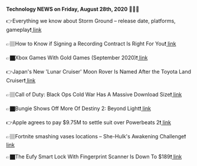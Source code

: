 <b>Technology NEWS on Friday, August 28th, 2020</b> 📡📡📡 

👉Everything we know about Storm Ground – release date, platforms, gameplay❗️<a href='https://techblock.club/?p=6871'> link</a>

👉🏽How to Know if Signing a Recording Contract Is Right For You❗️<a href='https://techblock.club/?p=6873'> link</a>

👉🏿Xbox Games With Gold Games (September 2020)❗️<a href='https://techblock.club/?p=6875'> link</a>

👉Japan's New 'Lunar Cruiser' Moon Rover Is Named After the Toyota Land Cruiser❗️<a href='https://techblock.club/?p=6877'> link</a>

👉🏽Call of Duty: Black Ops Cold War Has A Massive Download Size❗️<a href='https://techblock.club/?p=6879'> link</a>

👉🏿Bungie Shows Off More Of Destiny 2: Beyond Light❗️<a href='https://techblock.club/?p=6881'> link</a>

👉Apple agrees to pay $9.75M to settle suit over Powerbeats 2❗️<a href='https://techblock.club/?p=6883'> link</a>

👉🏽Fortnite smashing vases locations – She-Hulk's Awakening Challenge❗️<a href='https://techblock.club/?p=6885'> link</a>

👉🏿The Eufy Smart Lock With Fingerprint Scanner Is Down To $189❗️<a href='https://techblock.club/?p=6887'> link</a>

